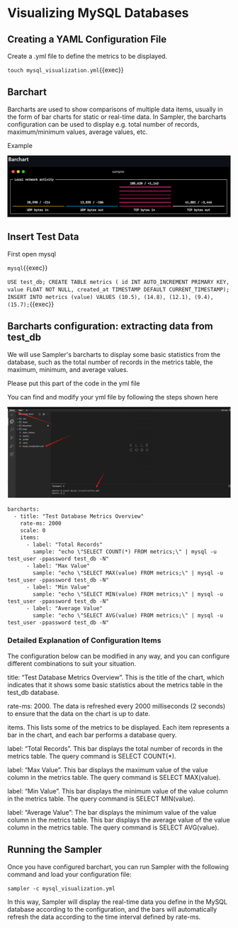 # Visualizing MySQL Databases

## Creating a YAML Configuration File

Create a .yml file to define the metrics to be displayed.

`touch mysql_visualization.yml`{{exec}}

## Barchart

Barcharts are used to show comparisons of multiple data items, usually in the form of bar charts for static or real-time data. In Sampler, the barcharts configuration can be used to display e.g. total number of records, maximum/minimum values, average values, etc.

Example

![Mysql Status](./img/bar.png)

## Insert Test Data

First open mysql

`mysql`{{exec}}

`USE test_db; CREATE TABLE metrics ( id INT AUTO_INCREMENT PRIMARY KEY, value FLOAT NOT NULL, created_at TIMESTAMP DEFAULT CURRENT_TIMESTAMP); INSERT INTO metrics (value) VALUES (10.5), (14.8), (12.1), (9.4), (15.7);`{{exec}}


## Barcharts configuration: extracting data from test_db

We will use Sampler's barcharts to display some basic statistics from the database, such as the total number of records in the metrics table, the maximum, minimum, and average values.

Please put this part of the code in the yml file

You can find and modify your yml file by following the steps shown here

![Where is yml?](./img/bar1.png)


```
barcharts:
  - title: "Test Database Metrics Overview"
    rate-ms: 2000
    scale: 0
    items:
      - label: "Total Records"
        sample: "echo \"SELECT COUNT(*) FROM metrics;\" | mysql -u test_user -ppassword test_db -N"
      - label: "Max Value"
        sample: "echo \"SELECT MAX(value) FROM metrics;\" | mysql -u test_user -ppassword test_db -N"
      - label: "Min Value"
        sample: "echo \"SELECT MIN(value) FROM metrics;\" | mysql -u test_user -ppassword test_db -N"
      - label: "Average Value"
        sample: "echo \"SELECT AVG(value) FROM metrics;\" | mysql -u test_user -ppassword test_db -N"
```

### Detailed Explanation of Configuration Items

The configuration below can be modified in any way, and you can configure different combinations to suit your situation.

title: “Test Database Metrics Overview”.
This is the title of the chart, which indicates that it shows some basic statistics about the metrics table in the test_db database.

rate-ms: 2000.
The data is refreshed every 2000 milliseconds (2 seconds) to ensure that the data on the chart is up to date.

items.
This lists some of the metrics to be displayed. Each item represents a bar in the chart, and each bar performs a database query.

label: “Total Records”.
This bar displays the total number of records in the metrics table. The query command is SELECT COUNT(*).

label: “Max Value”.
This bar displays the maximum value of the value column in the metrics table. The query command is SELECT MAX(value).

label: “Min Value”.
This bar displays the minimum value of the value column in the metrics table. The query command is SELECT MIN(value).

label: “Average Value”: The bar displays the minimum value of the value column in the metrics table.
This bar displays the average value of the value column in the metrics table. The query command is SELECT AVG(value).

## Running the Sampler

Once you have configured barchart, you can run Sampler with the following command and load your configuration file:

`sampler -c mysql_visualization.yml`

In this way, Sampler will display the real-time data you define in the MySQL database according to the configuration, and the bars will automatically refresh the data according to the time interval defined by rate-ms.








